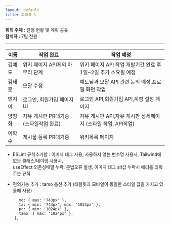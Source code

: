 ```yaml
---
layout: default
title: 회의록 1
---
```



**회의 주제 :** 진행 현황 및 계획 공유   
**참석자 :** 7팀 전원
***

이름 | 작업 완료 | 작업 예정
-- | -- | --
김예도 | 위키 페이지 API제외 마무리 단계 | 위키 페이지 API 작업 개발기간 완료 후 1일~2일 추가 소요될 예정
김태훈 | 모달 수정 | 예도님과 모달 API 관련 논의 예정,프로필 화면 작업
민지이 | 로그인, 회원가입 페이지 UI | 로그인 API,회원가입 API,계정 설정 페이지
양정화 | 자유 게시판 PR대기중 (스타일작업 완료) | 자유 게시판 API,자유 게시판 상세페이지 (스타일 작업, API작업)
이학수 | 게시물 등록 PR대기중 | 위키목록 페이지

* ESLint 규칙추가함 : 이미지 태그 사용, 사용하지 않는 변수명 사용시, Tailwind에 없는 클래스/네이밍 사용시,   
useEffect 의존성배열 누락, 문법오류 발생, 이미지 태그 alt값 누락시 에러를 띄워주는 규칙

* 편의기능 추가 : tamo 옵션 추가 (태블릿과 모바일이 동일한 스타일 값을 가지고 있을때 사용)

``` screens: {
      mo: { max: '743px' },
      ta: { min: '744px', max: '1023px' },
      pc: { min: '1024px' },
      tamo: { max: '1024px' },
    },
